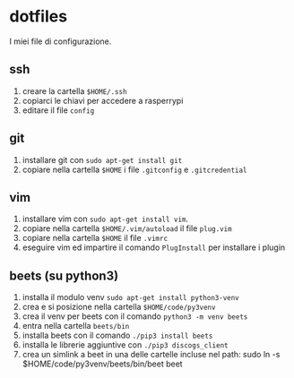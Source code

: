 # dotfiles
I miei file di configurazione.


## ssh

1. creare la cartella `$HOME/.ssh`
2. copiarci le chiavi per accedere a rasperrypi
3. editare il file `config`


## git

1. installare git con `sudo apt-get install git`
2. copiare nella cartella `$HOME` i file `.gitconfig` e `.gitcredential`


## vim

1. installare vim con `sudo apt-get install vim`.
2. copiare nella cartella `$HOME/.vim/autoload` il file `plug.vim`
3. copiare nella cartella `$HOME` il file `.vimrc`
4. eseguire vim ed impartire il comando `PlugInstall` per installare i plugin


## beets (su python3)

1. installa il modulo venv `sudo apt-get install python3-venv`
2. crea e si posizione nella cartella `$HOME/code/py3venv`
3. crea il venv per beets con il comando `python3 -m venv beets`
4. entra nella cartella `beets/bin`
5. installa beets con il comando `./pip3 install beets`
6. installa le librerie aggiuntive con `./pip3 discogs_client`
7. crea un simlink a beet in una delle cartelle incluse nel path:
       sudo ln -s $HOME/code/py3venv/beets/bin/beet beet

